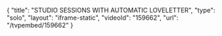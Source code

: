 {
    "title": "STUDIO SESSIONS WITH AUTOMATIC LOVELETTER",
    "type": "solo",
    "layout": "iframe-static",
    "videoId": "159662",
    "url": "\/tvpembed\/159662"
}